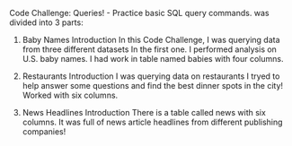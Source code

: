 Code Challenge: Queries! - Practice basic SQL query commands.
was divided into 3 parts:

1. Baby Names Introduction
In this Code Challenge, I was querying data from three different datasets
In the first one. I performed analysis on U.S. baby names.
I had work in table named babies with four columns.

2. Restaurants Introduction
I was querying data on restaurants
I tryed to help  answer some questions and find the best dinner spots in the city!
Worked with six columns.

3. News Headlines Introduction
There is a table called news with six columns.
It was full of news article headlines from different publishing companies!

